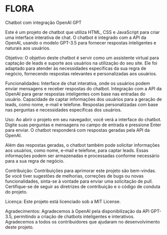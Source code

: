 # FLORA
Chatbot com integração OpenAI GPT

Este é um projeto de chatbot que utiliza HTML, CSS e JavaScript para criar uma interface interativa de chat. O chatbot é integrado com a API da OpenAI, usando o modelo GPT-3.5 para fornecer respostas inteligentes e naturais aos usuários.

Objetivo:
O objetivo deste chatbot é servir como um assistente virtual para captação de leads e suporte aos usuários na utilização do seu site. Ele foi adaptado para atender às necessidades específicas da sua regra de negócio, fornecendo respostas relevantes e personalizadas aos usuários.

Funcionalidades:
    Interface de chat interativa, onde os usuários podem enviar mensagens e receber respostas do chatbot.
    Integração com a API da OpenAI para gerar respostas inteligentes com base nas entradas do usuário.
    Capacidade de captar informações dos usuários para a geração de leads, como nome, e-mail e telefone.
    Respostas personalizadas com base nas perguntas e necessidades específicas dos usuários.

Uso:
Ao abrir o projeto em seu navegador, você verá a interface do chatbot. Digite suas perguntas e mensagens no campo de entrada e pressione Enter para enviar. O chatbot responderá com respostas geradas pela API da OpenAI.

Além das respostas geradas, o chatbot também pode solicitar informações aos usuários, como nome, e-mail e telefone, para captar leads. Essas informações podem ser armazenadas e processadas conforme necessário para a sua regra de negócio.

Contribuição:
Contribuições para aprimorar este projeto são bem-vindas. Se você tiver sugestões de melhorias, correções de bugs ou novas funcionalidades, sinta-se à vontade para enviar uma solicitação de pull. Certifique-se de seguir as diretrizes de contribuição e o código de conduta do projeto.

Licença:
Este projeto está licenciado sob a MIT License.

Agradecimentos:
    Agradecemos à OpenAI pela disponibilização da API GPT-3.5, permitindo a criação de chatbots inteligentes e interativos.
    Agradecemos a todos os contribuidores que ajudaram no desenvolvimento deste projeto.
